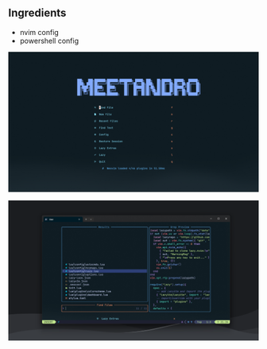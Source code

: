 ## Ingredients

- nvim config
- powershell config

![nvim home screenshot](./images/nvim-home.png)

![nvim config screenshot](./images/nvim-config.png)
